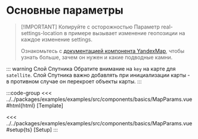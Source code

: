 # Основные параметры

<script lang="ts" setup>
import MapComponent from 'examples/src/components/basics/MapParams.vue';
</script>

<map-component/>

> [!IMPORTANT] Копируйте с осторожностью
> Параметр real-settings-location в примере вызывает изменение геопозиции на каждое изменение settings.
> 
> Ознакомьтесь с [документацией компонента YandexMap](/components/map), чтобы узнать больше, зачем он нужен и какие подводные камни.

::: warning Слой Спутника
Обратите внимание на `key` на карте для `satellite`. Слой Спутника важно добавлять при инициализации карты - в противном случае он перекроет объекты карты.
:::

:::code-group
<<< ../../packages/examples/examples/src/components/basics/MapParams.vue#html{html} [Template]

<<< ../../packages/examples/examples/src/components/basics/MapParams.vue#setup{ts} [Setup]
:::
